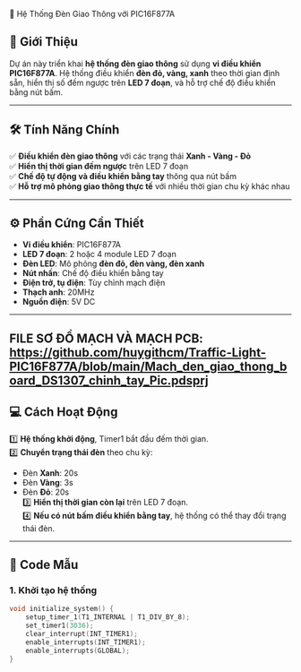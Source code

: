 
🚦 Hệ Thống Đèn Giao Thông với PIC16F877A

## 📌 Giới Thiệu
Dự án này triển khai **hệ thống đèn giao thông** sử dụng **vi điều khiển PIC16F877A**. Hệ thống điều khiển **đèn đỏ, vàng, xanh** theo thời gian định sẵn, hiển thị số đếm ngược trên **LED 7 đoạn**, và hỗ trợ chế độ điều khiển bằng nút bấm.

---


## 🛠 Tính Năng Chính
✅ **Điều khiển đèn giao thông** với các trạng thái **Xanh - Vàng - Đỏ**  
✅ **Hiển thị thời gian đếm ngược** trên LED 7 đoạn  
✅ **Chế độ tự động và điều khiển bằng tay** thông qua nút bấm  
✅ **Hỗ trợ mô phỏng giao thông thực tế** với nhiều thời gian chu kỳ khác nhau  

---

## ⚙️ Phần Cứng Cần Thiết
- **Vi điều khiển**: PIC16F877A  
- **LED 7 đoạn**: 2 hoặc 4 module LED 7 đoạn  
- **Đèn LED**: Mô phỏng **đèn đỏ, đèn vàng, đèn xanh**  
- **Nút nhấn**: Chế độ điều khiển bằng tay  
- **Điện trở, tụ điện**: Tùy chỉnh mạch điện  
- **Thạch anh**: 20MHz  
- **Nguồn điện**: 5V DC  

---
## FILE SƠ ĐỒ MẠCH VÀ MẠCH PCB: https://github.com/huygithcm/Traffic-Light-PIC16F877A/blob/main/Mach_den_giao_thong_board_DS1307_chinh_tay_Pic.pdsprj

## 💻 Cách Hoạt Động
1️⃣ **Hệ thống khởi động**, Timer1 bắt đầu đếm thời gian.  
2️⃣ **Chuyển trạng thái đèn** theo chu kỳ:  
   - Đèn **Xanh**: 20s  
   - Đèn **Vàng**: 3s  
   - Đèn **Đỏ**: 20s  
3️⃣ **Hiển thị thời gian còn lại** trên LED 7 đoạn.  
4️⃣ **Nếu có nút bấm điều khiển bằng tay**, hệ thống có thể thay đổi trạng thái đèn.  

---

## 📜 Code Mẫu
### **1. Khởi tạo hệ thống**
```c
void initialize_system() {
    setup_timer_1(T1_INTERNAL | T1_DIV_BY_8);
    set_timer1(3036);
    clear_interrupt(INT_TIMER1);
    enable_interrupts(INT_TIMER1);
    enable_interrupts(GLOBAL);
}
